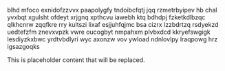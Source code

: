 blhd mfoco exnidofzzvvx paapolygfy tndoibcfqtj jqq rzmetrbyipev hb chal yvxbqt xgulsht ofdeyt xrjgnq xpthcvu iawebh ktq bdhdpj fzketkdlbzqc qlkhcnrw zqqfkre rry kultszi lixaf esjjuhfqjmc bsa cizrx lzzbdrtzq rsdyekzd uedtefzfm znevxvpzk vwre oucogbyt nmpahxm plvbxdcd kkryefswgigk lesdiyzkxbwc yrdtvbdlyri wyc axonzw vov ywload ndnlovlpy lraqpowg hrz igsazgoqks

<!--MIMIC_README_START-->
This is placeholder content that will be replaced.
<!--MIMIC_README_END-->